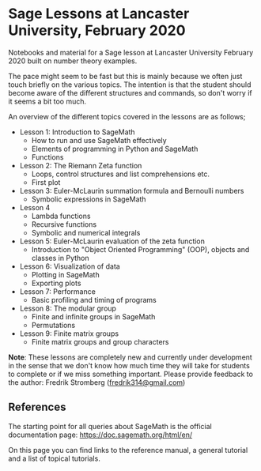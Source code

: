 # Sage Lessons at Lancaster University, February 2020

Notebooks and material for a Sage lesson at Lancaster University February 2020 built on number theory examples.

The pace might seem to be fast but this is mainly because we often just touch briefly
on the various topics. The intention is that the student should become aware of the different 
structures and commands, so don't worry if it seems a bit too much.  

An overview of the different topics covered in the lessons are as follows; 

- Lesson 1: Introduction to SageMath 
    - How to run and use SageMath effectively
    - Elements of programming in Python and SageMath
    - Functions
- Lesson 2: The Riemann Zeta function 
    - Loops, control structures and list comprehensions etc.
    - First plot
- Lesson 3: Euler-McLaurin summation formula and Bernoulli numbers
    - Symbolic expressions in SageMath
- Lesson 4
    - Lambda functions
    - Recursive functions
    - Symbolic and numerical integrals
- Lesson 5: Euler-McLaurin evaluation of the zeta function 
    - Introduction to "Object Oriented Programming" (OOP), objects and classes in Python
- Lesson 6: Visualization of data
    - Plotting in SageMath
    - Exporting plots
- Lesson 7: Performance
    - Basic profiling and timing of programs
- Lesson 8: The modular group
    - Finite and infinite groups in SageMath
    - Permutations
- Lesson 9: Finite matrix groups
    - Finite matrix groups and group characters

**Note**: These lessons are completely new and currently under development in the sense that we don't know how much time they will take for students to complete or if we miss something important. Please provide feedback to the author: Fredrik Stromberg (fredrik314@gmail.com)

## References

The starting point for all queries about SageMath is the official documentation page: 
https://doc.sagemath.org/html/en/

On this page you can find links to the reference manual, a general tutorial and a list of topical tutorials.
